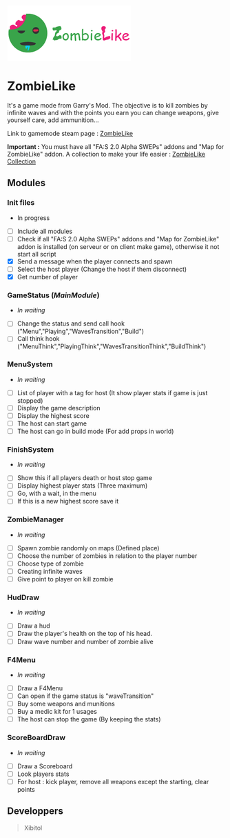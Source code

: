 ![ZombieLike logo with text](https://github.com/Xibitol/ZombieLike/blob/master/logo.png?raw=true)

# ZombieLike
It's a game mode from Garry's Mod. The objective is to kill zombies by infinite waves and with the points you earn you can change weapons, give yourself care, add ammunition...

Link to gamemode steam page : [ZombieLike]()

**Important :** You must have all "FA:S 2.0 Alpha SWEPs" addons and "Map for ZombieLike" addon. A collection to make your life easier : [ZombieLike Collection](https://steamcommunity.com/sharedfiles/filedetails/?id=2119249878)

## Modules
### Init files
- In progress
- [ ] Include all modules
- [ ] Check if all "FA:S 2.0 Alpha SWEPs" addons and "Map for ZombieLike" addon is installed (on serveur or on client make game), otherwise it not start all script
- [x] Send a message when the player connects and spawn
- [ ] Select the host player (Change the host if them disconnect)
- [x] Get number of player

### GameStatus (_MainModule_)
- _In waiting_
- [ ] Change the status and send call hook ("Menu","Playing","WavesTransition","Build")
- [ ] Call think hook ("MenuThink","PlayingThink","WavesTransitionThink","BuildThink")

### MenuSystem
- _In waiting_
- [ ] List of player with a tag for host (It show player stats if game is just stopped)
- [ ] Display the game description
- [ ] Display the highest score
- [ ] The host can start game
- [ ] The host can go in build mode (For add props in world)

### FinishSystem
- _In waiting_
- [ ] Show this if all players death or host stop game
- [ ] Display highest player stats (Three maximum)
- [ ] Go, with a wait, in the menu
- [ ] If this is a new highest score save it

### ZombieManager
- _In waiting_
- [ ] Spawn zombie randomly on maps (Defined place)
- [ ] Choose the number of zombies in relation to the player number
- [ ] Choose type of zombie
- [ ] Creating infinite waves
- [ ] Give point to player on kill zombie

### HudDraw
- _In waiting_
- [ ] Draw a hud
- [ ] Draw the player's health on the top of his head.
- [ ] Draw wave number and number of zombie alive

### F4Menu
- _In waiting_
- [ ] Draw a F4Menu
- [ ] Can open if the game status is "waveTransition"
- [ ] Buy some weapons and munitions
- [ ] Buy a medic kit for 1 usages
- [ ] The host can stop the game (By keeping the stats)

### ScoreBoardDraw
- _In waiting_
- [ ] Draw a Scoreboard
- [ ] Look players stats
- [ ] For host : kick player, remove all weapons except the starting, clear points

## Developpers
> Xibitol
